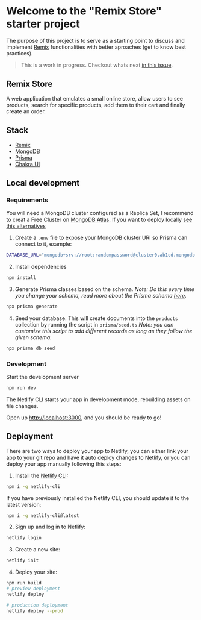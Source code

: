 # Welcome to the "Remix Store" starter project

The purpose of this project is to serve as a starting point to discuss and implement [Remix](https://remix.run) functionalities with better aproaches (get to know best practices).

> This is a work in progress. Checkout whats next [in this issue](https://github.com/tomaspozo/remix-store/issues/1).

## Remix Store

A web application that emulates a small online store, allow users to see products, search for specific products, add them to their cart and finally create an order.

## Stack

- [Remix](https://remix.run)
- [MongoDB](https://mongodb.com)
- [Prisma](https://prisma.io)
- [Chakra UI](https://chakra-ui.com)

## Local development

### Requirements 

You will need a MongoDB cluster configured as a Replica Set, I recommend to creat a Free Cluster on [MongoDB Atlas](https://www.mongodb.com/atlas/database). If you want to deploy locally [see this alternatives](https://github.com/prisma/prisma/issues/8713#issuecomment-1045268231)

1. Create a `.env` file to expose your MongoDB cluster URI so Prisma can connect to it, example:

```sh
DATABASE_URL="mongodb+srv://root:randompassword@cluster0.ab1cd.mongodb.net/mydb?retryWrites=true&w=majority"
```

2. Install dependencies
```sh
npm install
```

3. Generate Prisma classes based on the schema. *Note: Do this every time you change your schema, read more about the Prisma schema [here](https://www.prisma.io/docs/concepts/components/prisma-schema).* 
```sh
npx prisma generate
```

4. Seed your database. This will create documents into the `products` collection by running the script in `prisma/seed.ts` *Note: you can customize this script to add different records as long as they follow the given schema.*
```sh
npx prisma db seed
```

### Development
Start the development server
```sh
npm run dev
```

The Netlify CLI starts your app in development mode, rebuilding assets on file changes.

Open up [http://localhost:3000](http://localhost:3000), and you should be ready to go!

## Deployment

There are two ways to deploy your app to Netlify, you can either link your app to your git repo and have it auto deploy changes to Netlify, or you can deploy your app manually following this steps:


1. Install the [Netlify CLI](https://www.netlify.com/products/dev/):

```sh
npm i -g netlify-cli
```

If you have previously installed the Netlify CLI, you should update it to the latest version:

```sh
npm i -g netlify-cli@latest
```

2. Sign up and log in to Netlify:

```sh
netlify login
```

3. Create a new site:

```sh
netlify init
```

4. Deploy your site:

```sh
npm run build
# preview deployment
netlify deploy

# production deployment
netlify deploy --prod
```